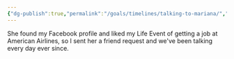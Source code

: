 ```yaml
---
{"dg-publish":true,"permalink":"/goals/timelines/talking-to-mariana/","tags":["timeline"],"created":"","updated":""}
---
```



She found my Facebook profile and liked my Life Event of getting a job at American Airlines, so I sent her a friend request and we've been talking every day ever since.
